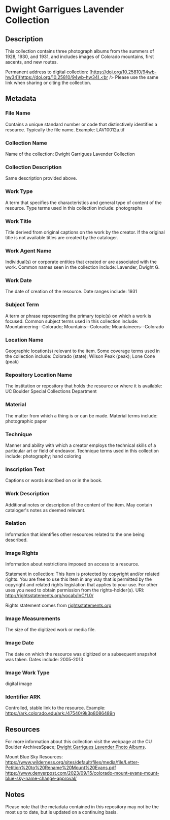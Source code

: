 # Dwight Garrigues Lavender Collection
## Description
This collection contains three photograph albums from the summers of 1928, 1930, and 1931, and includes images of Colorado mountains, first ascents, and new routes.

Permanent address to digital collection: [https://doi.org/10.25810/94wb-hw34](https://doi.org/10.25810/94wb-hw34).<br /> 
Please use the same link when sharing or citing the collection.
## Metadata
### File Name
Contains a unique standard number or code that distinctively identifies a resource. Typically the file name. Example: LAV10012a.tif

### Collection Name
Name of the collection: Dwight Garrigues Lavender Collection

### Collection Description
Same description provided above.
### Work Type
A term that specifies the characteristics and general type of content of the resource. Type terms used in this collection include: photographs 
### Work Title
Title derived from original captions on the work by the creator. If the original title is not available titles are created by the cataloger.
### Work Agent Name
Individual(s) or corporate entities that created or are associated with the work. Common names seen in the collection include: Lavender, Dwight G.
### Work Date
The date of creation of the resource. Date ranges include: 1931
### Subject Term
A term or phrase representing the primary topic(s) on which a work is focused. Common subject terms used in this collection include: Mountaineering--Colorado; Mountains--Colorado; Mountaineers--Colorado

### Location Name
Geographic location(s) relevant to the item. Some coverage terms used in the collection include: Colorado (state); Wilson Peak (peak); Lone Cone (peak)
### Repository Location Name
The institution or repository that holds the resource or where it is available: UC Boulder Special Collections Department
### Material
The matter from which a thing is or can be made. Material terms include: photographic paper
### Technique
Manner and ability with which a creator employs the technical skills of a particular art or field of endeavor. Technique terms used in this collection include: photography; hand coloring
### Inscription Text
Captions or words inscribed on or in the book.
### Work Description
Additional notes or description of the content of the item. May contain cataloger's notes as deemed relevant.
### Relation
Information that identifies other resources related to the one being described.
### Image Rights
Information about restrictions imposed on access to a resource.

Statement in collection: This Item is protected by copyright and/or related rights. You are free to use this Item in any way that is permitted by the copyright and related rights legislation that applies to your use. For other uses you need to obtain permission from the rights-holder(s). URI: http://rightsstatements.org/vocab/InC/1.0/

Rights statement comes from [rightsstatements.org](https://rightsstatements.org/page/1.0/?language=en)
### Image Measurements
The size of the digitized work or media file.

### Image Date
The date on which the resource was digitized or a subsequent snapshot was taken. Dates include: 2005-2013
### Image Work Type
digital image
### Identifier ARK
Controlled, stable link to the resource. Example: https://ark.colorado.edu/ark:/47540/9k3p8086489n

## Resources
For more information about this collection visit the webpage at the CU Boulder ArchivesSpace; [Dwight Garrigues Lavender Photo Albums](https://archives.colorado.edu/repositories/2/resources/2303).

Mount Blue Sky Resources: <br /> 
https://www.wilderness.org/sites/default/files/media/file/Letter-Petition%20to%20Rename%20Mount%20Evans.pdf 
https://www.denverpost.com/2023/09/15/colorado-mount-evans-mount-blue-sky-name-change-approval/
## Notes
Please note that the metadata contained in this repository may not be the most up to date, but is updated on a continuing basis.
